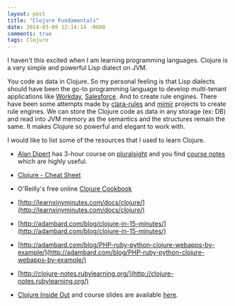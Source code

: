 ```yaml
---
layout: post
title: "Clojure Fundamentals"
date: 2014-03-09 12:14:14 -0600
comments: true
tags: Clojure
---
```


I haven't this excited when I am learning programming languages. Clojure is a very simple and powerful Lisp dialect on JVM. 

You code as data in Clojure. So my personal feeling is that Lisp dialects should have been the go-to programming language to develop multi-tenant applications like [Workday](http://blogs.workday.com/why_workday_is_different_by_design.html), [Salesforce](http://www.developerforce.com/media/ForcedotcomBookLibrary/Force.com_Multitenancy_WP_101508.pdf). And to create rule engines. There have been some attempts made by [clara-rules](https://github.com/rbrush/clara-rules) and [mimir](https://github.com/hraberg/mimir) projects to create rule engines.
We can store the Clojure code as data in any storage (ex: DB) and read into JVM memory as the semantics and the structures remain the same. It makes Clojure so powerful and elegant to work with.

I would like to list some of the resources that I used to learn Clojure.


* [Alan Dipert](https://github.com/alandipert) has 3-hour course on [pluralsight](http://pluralsight.com/training/Courses/TableOfContents/clojure-fundamentals-part-one) and you find [course notes](http://alandipert.github.io/oscon2012-clojure) which are highly useful.

* [Clojure - Cheat Sheet](http://clojure.org/cheatsheet)

* O'Reilly's free online [Clojure Cookbook](http://clojure-cookbook.com/)

* [http://learnxinyminutes.com/docs/clojure/](http://learnxinyminutes.com/docs/clojure/)

* [http://adambard.com/blog/clojure-in-15-minutes/](http://adambard.com/blog/clojure-in-15-minutes/)

* [http://adambard.com/blog/PHP-ruby-python-clojure-webapps-by-example/](http://adambard.com/blog/PHP-ruby-python-clojure-webapps-by-example/)

* [http://clojure-notes.rubylearning.org/](http://clojure-notes.rubylearning.org/)

* [Clojure Inside Out](http://shop.oreilly.com/product/0636920030409.do) and course slides are available [here](http://nealford.com/past.html).

